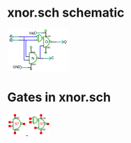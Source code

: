 # xnor.sch schematic
![xnor.sch](xnor.png)
# Gates in xnor.sch
[ ![nand.sym](../sym/nand.png) ](nand.html)
[ ![nand1or.sym](../sym/nand1or.png) ](nand1or.html)
